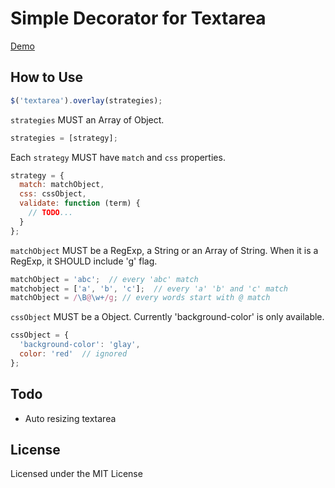 Simple Decorator for Textarea
=============================

[Demo](http://yuku-t.com/jquery-overlay)

How to Use
----------

```js
$('textarea').overlay(strategies);
```

`strategies` MUST an Array of Object.

```js
strategies = [strategy];
```

Each `strategy` MUST have `match` and `css` properties.

```js
strategy = {
  match: matchObject,
  css: cssObject,
  validate: function (term) {
    // TODO...
  }
};
```

`matchObject` MUST be a RegExp, a String or an Array of String. When it is a RegExp, it SHOULD include 'g' flag.

```js
matchObject = 'abc';  // every 'abc' match
matchobject = ['a', 'b', 'c'];  // every 'a' 'b' and 'c' match
matchObject = /\B@\w+/g; // every words start with @ match
```

`cssObject` MUST be a Object. Currently 'background-color' is only available.

```js
cssObject = {
  'background-color': 'glay',
  color: 'red'  // ignored
};
```

Todo
----

- Auto resizing textarea

License
-------

Licensed under the MIT License
